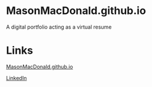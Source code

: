 # MasonMacDonald.github.io
A digital portfolio acting as a virtual resume

# Links
[MasonMacDonald.github.io](https://MasonMacDonald.github.io)

[LinkedIn](https://www.linkedin.com/in/mason-macdonald/)
